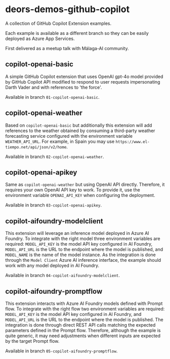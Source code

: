 # deors-demos-github-copilot

A collection of GitHub Copilot Extension examples.

Each example is available as a different branch so they can be easily deployed as Azure App Services.

First delivered as a meetup talk with Málaga-AI community.

## copilot-openai-basic

A simple GitHub Copilot extension that uses OpenAI gpt-4o model provided by GitHub Copilot API modified to respond to user requests impersonating Darth Vader and with references to 'the force'.

Available in branch `01-copilot-openai-basic`.

## copilot-openai-weather

Based on `copilot-openai-basic` but additionally this extension will add references to the weather obtained by consuming a third-party weather forecasting service configured with the environment variable `WEATHER_API_URL`. For example, in Spain you may use `https://www.el-tiempo.net/api/json/v2/home`.

Available in branch `02-copilot-openai-weather`.

## copilot-openai-apikey

Same as `copilot-openai-weather` but using OpenAI API directly. Therefore, it requires your own OpenAI API key to work. To provide it, use the environment variable `OPENAI_API_KEY` when configuring the deployment.

Available in branch `03-copilot-openai-apikey`.

## copilot-aifoundry-modelclient

This extension will leverage an inference model deployed in Azure AI Foundry. To integrate with the right model three environment variables are required: `MODEL_API_KEY` is the model API key configured in AI Foundry, `MODEL_API_URL` is the URL to the endpoint where the model is published, and `MODEL_NAME` is the name of the model instance. As the integration is done through the `Model Client` Azure AI inference interface, the example should work with any model deployed in AI Foundry.

Available in branch `04-copilot-aifoundry-modelclient`.

## copilot-aifoundry-promptflow

This extension interacts with Azure AI Foundry models defined with Prompt flow. To integrate with the right flow two environment variables are required: `MODEL_API_KEY` is the model API key configured in AI Foundry, and `MODEL_API_URL` is the URL to the endpoint where the model is published. The integration is done through direct REST API calls matching the expected parameters defined in the Prompt flow. Therefore, although the example is quite generic, it may need adjustments when different inputs are expected by the target Prompt flow.

Available in branch `05-copilot-aifoundry-promptflow`.
